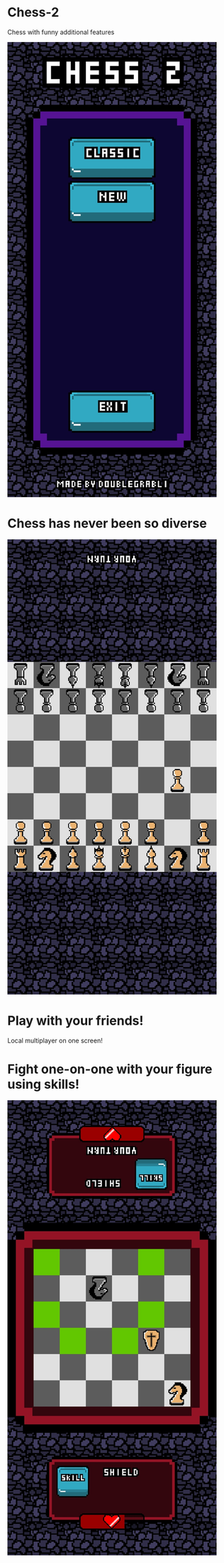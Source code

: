 # Chess-2
Chess with funny additional features

![alt text](Screenshots/mainMenu.jpg)

# Chess has never been so diverse
![alt text](Screenshots/MainField.jpg)

# Play with your friends!
Local multiplayer on one screen!

# Fight one-on-one with your figure using skills!
![alt text](Screenshots/BattleField.jpg)
